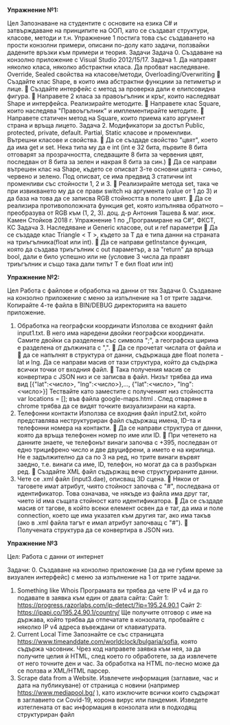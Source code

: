 **Упражнение №1:**

Цел
Запознаване на студентите с основите на езика C# и затвърждаване на принципите на
ООП, като се създават структури, класове, методи и т.н. Упражнение 1 постига това със
създаването на прости конзолни примери, описани по-долу като задачи, ползвайки
дадените връзки към примери и теория.
Задачи
Задача 0. Създаване на конзолно приложение с Visual Studio 2012/15/17.
Задача 1. Да направят няколко класа, няколко абстрактни класа. Да пробват
наследяване. Override, Sealed свойства на класове/методи, Overloading/Overwriting
 Създайте клас Shape, в които има абстрактни функциии за петиметър и лице.
 Създайте интерфейс с метод за проверка дали е елипсовидна фигура.
 Направете 2 класа за правоъгълник и кръг, които наследяват Shape и
интерфейса. Реализирайте методите.
 Направете клас Square, които наследява "Правоъгълник" и имплементирайте
методите.
 Направете статичен метод на Square, които приема като аргумент страна и
връща лицето.
Задача 2. Модификатори за достъп Public, protected, private, default. Partial, Static
класове и променливи. Вътрешни класове и свойства.
 Да се създаде свойство "цвят", което да има get и set. Нека типа му да е int (int e
32 бита, първите 8 бита отговарят за прозрачността, следващите 8 бита за
червения цвят, последван от 8 бита за зелен и накрая 8 бита за син.)
 Да се направи вътрешен клас на Shape, където се описват 3-те основни цвята -
синьо, червено и зелено. Под описват, се има предвид 3 статични int
променливи със стойности 1, 2 и 3.
 Реализирайте метода set, така че при извикването му да се прави switch на
аргумента (value от 1 до 3) и да база на това да се записва RGB стойността в
полето цвят.
 Да се реализира противоположната функция get, която изпълнява обратното –
преобразува от RGB към (1, 2, 3).
доц. д-р Антония Ташева & маг. инж. Камен Стойков 2018 г.
Упражнение 1 по „Програмиране на C#“, ФКСТ, КС
Задача 3. Наследяване и Generic класове, out и ref параметри
 Да се създаде клас Triangle < T >, където за T да е типа данни на страната на
триъгълника(float или int).
 Да се направи getInstance функция, която да създава триъгълник с out
параметър, a за "return" да връща bool, дали е било успешно или не (условие 3
числа да правят триъгълник и също така дали типът T е бил float или int)




**Упражнение №2:**

Цел
Работа с файлове и обработка на данни от тях
Задачи
0. Създаване на конзолно приложение с меню за изпълнение на 1 от трите задачи.
Копирайте 4-те файла в BIN/DEBUG директорията на вашето приложение.
1. Обработка на географски координати
Използва се входният файл input1.txt. В него има наредени двойки географски координати.
Самите двойки са разделени със символа ";", а географска ширина е разделена от дължината с
",".
 Да се прочетат числата от файла и
 да се напълнят в структура от данни, съдържаща две float полета - lat и lng. Да се
направи масив от тази структура, който да съдържа всички точки от входния файл.
 Така получения масив се конвертира с JSON низ и се записва в файл. Низът трябва да
има вид [{"lat":<число>, "lng":<число>},..., {"lat":<число>, "lng":<число>}]
Тествайте като заместите с полученият низ стойността var locations = []; във файла
google-maps.html . След отваряне в chrome трябва да се видят точките визуализирани на
карта.
2. Телефонни контакти
Използва се входния файл input2.txt, който представлява неструктуриран файл съдържащ
имена, ID-та и телефонни номера на контакти.
 Да се направи структура от данни, която да връща телефонен номер по име или ID.
 При четенето на данните знаете, че телефонът винаги започва с +395, последван от
едно трицифрено число и две двуцифрени, а името е на кирилица. Не е задължително
да са по 3 на ред, но трите винаги вървят заедно, т.е. винаги са име, ID, телефон, но
могат да са в разбъркан ред.
 Създайте XML файл съдържащ вече структурираните данни.
3. Чете се .xml файл (input3.dae), описващ 3D сцена.
 Някои от таговете имат атрибут, чиято стойност започва с "#", последвана от
идентификатор. Това означава, че някъде из файла има друг таг, чието id има същата
стойност като идентификатора.
 Да се създаде масив от тагове, в който всеки елемент освен да е таг, да има и поле
connection, което ще има указател към другия таг, ако има такъв (ако в .xml файла тагът
е имал атрибут започващ с "#").
 Получената структура да се конвертира в JSON низ.

**Упражнение №3**

Цел: Работа с данни от интернет

Задачи:
0. Създаване на конзолно приложение (за да не губим време за визуален интерфейс) с меню
за изпълнение на 1 от трите задачи.
1. Something like Whois
Програмата ви трябва да чете IP v4 и да го подавате в заявка към един от двата сайта:
Сайт 1: https://progress.razorlabs.com/ip-detect/?ip=195.24.90.1
Сайт 2: https://ipapi.co/195.24.90.1/country/
Ще получите отговор с име на държава, който трябва да отпечатате в конзолата, пробвайте с
няколко IP v4 адреса въвеждани от клавиатурата.
2. Current Local Time
Запознайте се със страницата https://www.timeanddate.com/worldclock/bulgaria/sofia, която
съдържа часовник. Чрез код направете заявка към нея, за да получите целия ѝ HTML, след
което го обработете, за да извлечете от него точните ден и час. За обработка на HTML по-лесно
може да се ползва и XML/HTML парсер.
3. Scrape data from a Website.
Извлечете информация (заглавие, час и дата на публикуване) от страница с новини (например
https://www.mediapool.bg/ ), като изключите всички които съдържат в заглавието си Covid-19,
корона вирус или пандемия. Изведете изтеглената от вас информация в конзолата или в
подходящ структуриран файл
